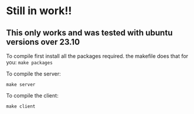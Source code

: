 # Still in work!!

## This only works and was tested with ubuntu versions over 23.10


To compile first install all the packages required. the makefile does that for you:
```make packages```

To compile the server:

```make server```

To compile the client:

```make client```


